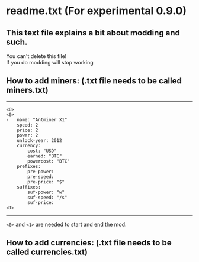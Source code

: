 # readme.txt (For experimental 0.9.0)  
  
## This text file explains a bit about modding and such. 
You can't delete this file!  
If you do modding will stop working  
  
  
## How to add miners: (.txt file needs to be called miners.txt)  
  
  
___
```
<0>
<0>
- 	name: "Antminer X1"
	speed: 2
	price: 2
	power: 2
	unlock-year: 2012
	currency:
		cost: "USD"
		earned: "BTC"
		powercost: "BTC"
	prefixes:
		pre-power:
		pre-speed:
		pre-price: "$"
	suffixes:
		suf-power: "w"
		suf-speed: "/s"
		suf-price:
<1>
```

___

 `<0>` and `<1>` are needed to start and end the mod.

  
## How to add currencies: (.txt file needs to be called currencies.txt)  
